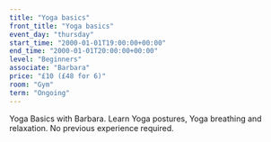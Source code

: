 ```yaml
---
title: "Yoga basics"
front_title: "Yoga basics"
event_day: "thursday"
start_time: "2000-01-01T19:00:00+00:00"
end_time: "2000-01-01T20:00:00+00:00"
level: "Beginners"
associate: "Barbara"
price: "£10 (£48 for 6)"
room: "Gym"
term: "Ongoing"
---
```


Yoga Basics with Barbara. Learn Yoga postures, Yoga breathing and relaxation. No previous experience required. 